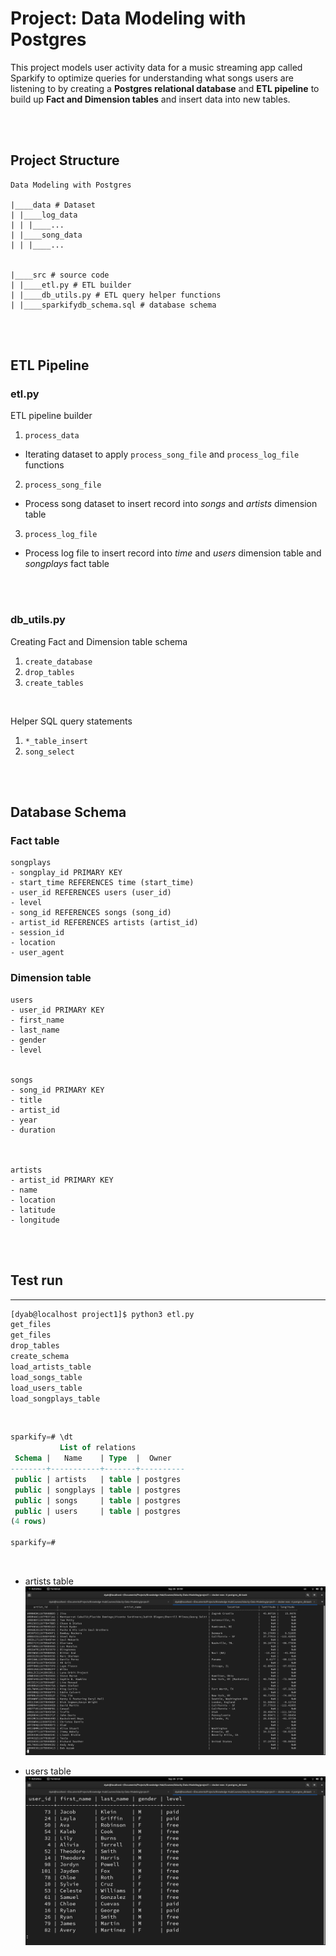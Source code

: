 # Project: Data Modeling with Postgres

This project models user activity data for a music streaming app called Sparkify to optimize queries for understanding what songs users are listening to by creating a **Postgres relational database** and **ETL pipeline** to build up **Fact and Dimension tables** and insert data into new tables.

<br/>
<br/>

## Project Structure

```
Data Modeling with Postgres

|____data # Dataset
| |____log_data
| | |____...
| |____song_data
| | |____...


|____src # source code
| |____etl.py # ETL builder
| |____db_utils.py # ETL query helper functions
| |____sparkifydb_schema.sql # database schema
```

<br/>
<br/>

## ETL Pipeline

### etl.py

ETL pipeline builder

1. `process_data`
* Iterating dataset to apply `process_song_file` and `process_log_file` functions

2. `process_song_file`
* Process song dataset to insert record into _songs_ and _artists_ dimension table

3. `process_log_file`
* Process log file to insert record into _time_ and _users_ dimension table and _songplays_ fact table

  
<br/>
<br/>

### db_utils.py

Creating Fact and Dimension table schema
1. `create_database`
2. `drop_tables`
3. `create_tables`

<br/>

Helper SQL query statements
1. `*_table_insert`
2. `song_select`


<br/>
<br/>

## Database Schema

### Fact table
```
songplays
- songplay_id PRIMARY KEY
- start_time REFERENCES time (start_time)
- user_id REFERENCES users (user_id)
- level
- song_id REFERENCES songs (song_id)
- artist_id REFERENCES artists (artist_id)
- session_id
- location
- user_agent
```

  

### Dimension table

```
users
- user_id PRIMARY KEY
- first_name
- last_name
- gender
- level


songs
- song_id PRIMARY KEY
- title
- artist_id
- year
- duration

  

artists
- artist_id PRIMARY KEY
- name
- location
- latitude
- longitude
```


<br/>
<br/>

## Test run
---
```bash
[dyab@localhost project1]$ python3 etl.py 
get_files
get_files
drop_tables
create_schema
load_artists_table
load_songs_table
load_users_table
load_songplays_table
```

<br/>

```sql
sparkify=# \dt
           List of relations
 Schema |   Name    | Type  |  Owner   
--------+-----------+-------+----------
 public | artists   | table | postgres
 public | songplays | table | postgres
 public | songs     | table | postgres
 public | users     | table | postgres
(4 rows)

sparkify=#
```

<br/>

- artists table
![](images/artists_tale.png)

- users table
![](images/users_table.png)